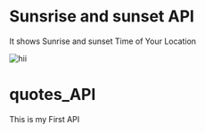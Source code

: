 # Sunsrise and sunset API
It shows Sunrise and sunset Time of Your Location

![hii](https://user-images.githubusercontent.com/86741434/132950500-0a880c4e-1276-49d8-b4d2-b4df2ff5b9de.JPG)
# quotes_API
This is my First API
